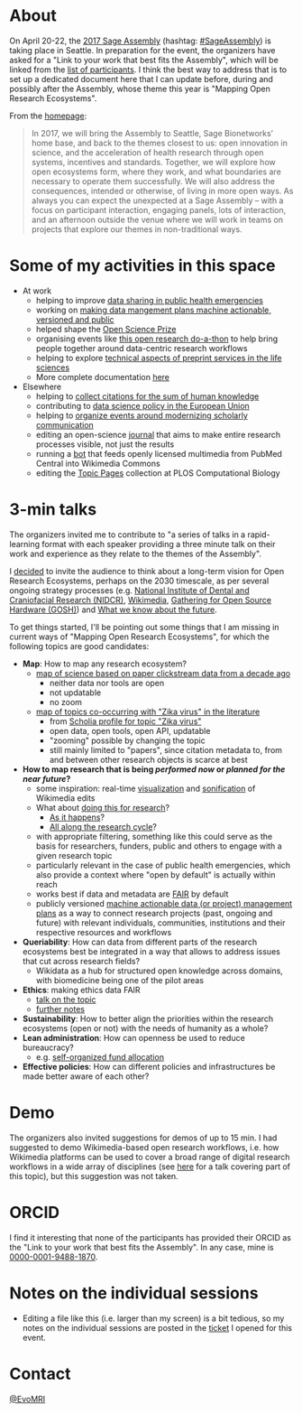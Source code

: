 # About

On April 20-22, the [2017 Sage Assembly](http://sageassembly.org/?page_id=13) (hashtag: [#SageAssembly](https://twitter.com/search?vertical=default&q=sageassembly%20OR%20(sage%20AND%20(assembly%20OR%20congress%20PR%20bio))%20OR%20sagebio)) is taking place in Seattle. In preparation for the event, the organizers have asked for a "Link to your work that best fits the Assembly", which will be linked from the [list of participants](http://sageassembly.org/?page_id=48). I think the best way to address that is to set up a dedicated document here that I can update before, during and possibly after the Assembly, whose theme this year is "Mapping Open Research Ecosystems".

From the [homepage](http://sageassembly.wpengine.com/):
> In 2017, we will bring the Assembly to Seattle, Sage Bionetworks’ home base, and back to the themes closest to us: open innovation in science, and the acceleration of health research through open systems, incentives and  standards.  Together, we will explore how open ecosystems form, where they work, and what boundaries are necessary to operate them successfully. We will also address the consequences, intended or otherwise, of living in more open ways. As always you can expect the unexpected at a Sage Assembly – with a focus on participant interaction, engaging panels, lots of interaction, and an afternoon outside the venue where we will work in teams on projects that explore our themes in non-traditional ways.

# Some of my activities in this space

* At work
  - helping to improve [data sharing in public health emergencies](https://doi.org/10.2471/BLT.17.192096)
  - working on [making data mangement plans machine actionable, versioned and public](https://doi.org/10.3897/rio.3.e13086)
  - helped shape the [Open Science Prize](http://openscienceprize.org/)
  - organising events like [this open research do-a-thon](https://github.com/sparcopen/Open-Research-doathon) to help bring people together around data-centric research workflows
  - helping to explore [technical aspects of preprint services in the life sciences](https://doi.org/10.3897/rio.3.e11825)
  - More complete documentation [here](https://github.com/Daniel-Mietchen/datascience/)
* Elsewhere
  - helping to [collect citations for the sum of human knowledge](https://meta.wikimedia.org/wiki/WikiCite_2017)
  - contributing to [data science policy in the European Union](http://ec.europa.eu/transparency/regexpert/index.cfm?do=groupDetail.groupDetail&groupID=3464)
  - helping to [organize events around modernizing scholarly communication](https://www.force11.org/group/force2017-organizing-committee/program-committee)
  - editing an open-science [journal](http://riojournal.com/browse_articles) that aims to make entire research processes visible, not just the results
  - running a [bot](https://commons.wikimedia.org/wiki/User:Open_Access_Media_Importer_Bot) that feeds openly licensed multimedia from PubMed Central into Wikimedia Commons
  - editing the [Topic Pages](http://collections.plos.org/topic-pages) collection at PLOS Computational Biology

# 3-min talks

The organizers invited me to contribute to "a series of talks in a rapid-learning format with each speaker providing a three minute talk on their work and experience as they relate to the themes of the Assembly".

I [decided](https://twitter.com/EvoMRI/status/855207956899430400) to invite the audience to think about a long-term vision for Open Research Ecosystems, perhaps on the 2030 timescale, as per several ongoing strategy processes (e.g. [National Institute of Dental and Craniofacial Research (NIDCR)](https://nidcr2030.ideascale.com/), [Wikimedia](https://2030.wikimedia.org/), [Gathering for Open Source Hardware (GOSH)](https://openscience.ub.uni-bielefeld.de/1025/how-to-make-open-science-hardware-ubiquitous-by-2025)) and [What we know about the future](https://meta.wikimedia.org/wiki/Template:Strategy/Wikimedia_movement/2017/navbox).

To get things started, I'll be pointing out some things that I am missing in current ways of "Mapping Open Research Ecosystems", for which the following topics are good candidates:
- **Map**: How to map any research ecosystem?
  - [map of science based on paper clickstream data from a decade ago](https://doi.org/10.1371/journal.pone.0004803.g005)
    - neither data nor tools are open
    - not updatable
    - no zoom
  - [map of topics co-occurring with "Zika virus" in the literature](https://query.wikidata.org/#%23defaultView%3AGraph%0A%23defaultView%3ATable%0Aselect%20distinct%20%3Ftopic1%20%3Ftopic1Label%20%3Ftopic2%20%3Ftopic2Label%20where%20{%0A%20%20{%20%3Fwork%20wdt%3AP921%2Fwdt%3AP31*%2Fwdt%3AP279*%20wd%3AQ202864%20.%20}%0A%20%20union%20{%20%3Fwork%20wdt%3AP921%2Fwdt%3AP361%2B%20wd%3AQ202864%20.%20}%0A%20%20union%20{%20%3Fwork%20wdt%3AP921%2Fwdt%3AP1269%2B%20wd%3AQ202864%20.%20}%0A%20%20%3Fwork%20wdt%3AP921%20%3Ftopic1%2C%20%3Ftopic2%20.%20%0A%20%20filter%20(wd%3AQ202864%20!%3D%20%3Ftopic1%20%26%26%20wd%3AQ202864%20!%3D%20%3Ftopic2%20%26%26%20%3Ftopic1%20!%3D%20%3Ftopic2)%0A%20%20SERVICE%20wikibase%3Alabel%20{%0A%20%20%20%20bd%3AserviceParam%20wikibase%3Alanguage%20%22en%2Cfr%2Cde%2Cru%2Ces%2Czh%2Cjp%22.%0A%20%20}%0A}%0A%0A)
    - from [Scholia profile for topic "Zika virus"](https://tools.wmflabs.org/scholia/topic/Q202864)
    - open data, open tools, open API, updatable
    - "zooming" possible by changing the topic
    - still mainly limited to "papers", since citation metadata to, from and between other research objects is scarce at best
- **How to map research that is being *performed now* or *planned for the near future*?**
  - some inspiration: real-time [visualization](http://wikistream.wmflabs.org/#namespace=article&robot=true&user=true&wiki=all) and [sonification](http://listen.hatnote.com/#en,fa,ar,sa,es,de,ru,jp,zh,ko) of Wikimedia edits
  - What about [doing this for research](https://github.com/sparcopen/open-research-doathon/issues/34)? 
    - [As it happens](https://www.youtube.com/watch?v=LwW1-X3glak)? 
    - [All along the research cycle](https://doi.org/10.3897/rio.1.e7547)?
  - with appropriate filtering, something like this could serve as the basis for researchers, funders, public and others to engage with a given research topic
  - particularly relevant in the case of public health emergencies, which also provide a context where "open by default" is actually within reach
  - works best if data and metadata are [FAIR](https://doi.org/10.1038/sdata.2016.18) by default
  - publicly versioned [machine actionable data (or project) management plans](https://doi.org/10.3897/rio.3.e13086) as a way to connect research projects (past, ongoing and future) with relevant individuals, communities, institutions and their respective resources and workflows
- **Queriability**: How can data from different parts of the research ecosystems best be integrated in a way that allows to address issues that cut across research fields?
  - Wikidata as a hub for structured open knowledge across domains, with biomedicine being one of the pilot areas
- **Ethics**: making ethics data FAIR
  - [talk on the topic](https://github.com/Daniel-Mietchen/events/blob/master/PIDapalooza.md)
  - [further notes](https://github.com/Daniel-Mietchen/datascience/blob/master/ethics.md)
- **Sustainability**: How to better align the priorities within the research ecosystems (open or not) with the needs of humanity as a whole?
- **Lean administration**: How can openness be used to reduce bureaucracy?
  - e.g. [self-organized fund allocation](https://doi.org/10.1007/s11192-016-2110-3)
- **Effective policies**: How can different policies and infrastructures be made better aware of each other?

# Demo

The organizers also invited suggestions for demos of up to 15 min. I had suggested to demo Wikimedia-based open research workflows, i.e. how Wikimedia platforms can be used to cover a broad range of digital research workflows in a wide array of disciplines (see [here](https://en.m.wikipedia.org/wiki/User:Daniel_Mietchen/Talks/UKSG_2015) for a talk covering part of this topic), but this suggestion was not taken.

# ORCID

I find it interesting that none of the participants has provided their ORCID as the "Link to your work that best fits the Assembly". In any case, mine is [0000-0001-9488-1870](http://orcid.org/0000-0001-9488-1870).

# Notes on the individual sessions

- Editing a file like this (i.e. larger than my screen) is a bit tedious, so my notes on the individual sessions are posted in the [ticket](https://github.com/Daniel-Mietchen/events/issues/8) I opened for this event.

# Contact

[@EvoMRI](https://twitter.com/EvoMRI)
